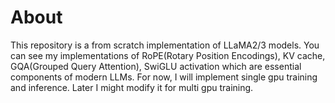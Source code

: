 # About
This repository is a from scratch implementation of LLaMA2/3 models.
You can see my implementations of RoPE(Rotary Position Encodings), KV cache,
GQA(Grouped Query Attention), SwiGLU activation which are essential components of modern LLMs.
For now, I will implement single gpu training and inference. Later I might modify it for
multi gpu training.
